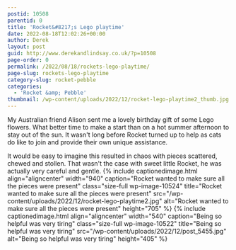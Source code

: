 ```yaml
---
postid: 10508
parentid: 0
title: 'Rocket&#8217;s Lego playtime'
date: 2022-08-18T12:02:26+00:00
author: Derek
layout: post
guid: http://www.derekandlindsay.co.uk/?p=10508
page-order: 0
permalink: /2022/08/18/rockets-lego-playtime/
page-slug: rockets-lego-playtime
category-slug: rocket-pebble
categories:
  - 'Rocket &amp; Pebble'
thumbnail: /wp-content/uploads/2022/12/rocket-lego-playtime2_thumb.jpg
---
```

My Australian friend Alison sent me a lovely birthday gift of some Lego flowers. What better time to make a start than on a hot summer afternoon to stay out of the sun. It wasn't long before Rocket turned up to help as cats do like to join and provide their own unique assistance.

It would be easy to imagine this resulted in chaos with pieces scattered, chewed and stollen. That wasn't the case with sweet little Rocket, he was actually very careful and gentle. {% include captionedimage.html align="aligncenter" width="940" caption="Rocket wanted to make sure all the pieces were present" class="size-full wp-image-10524" title="Rocket wanted to make sure all the pieces were present" src="/wp-content/uploads/2022/12/rocket-lego-playtime2.jpg" alt="Rocket wanted to make sure all the pieces were present" height="705" %} {% include captionedimage.html align="aligncenter" width="540" caption="Being so helpful was very tiring" class="size-full wp-image-10522" title="Being so helpful was very tiring" src="/wp-content/uploads/2022/12/post_5455.jpg" alt="Being so helpful was very tiring" height="405" %}
